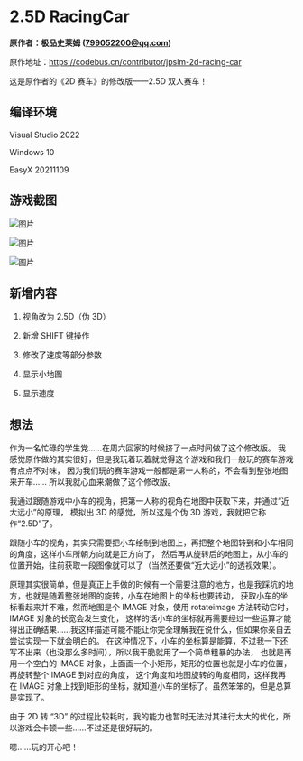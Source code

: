 # 2.5D RacingCar

**原作者：极品史莱姆 (799052200@qq.com)**

原作地址：https://codebus.cn/contributor/jpslm-2d-racing-car

这是原作者的《2D 赛车》的修改版——2.5D 双人赛车！

## 编译环境

Visual Studio 2022

Windows 10

EasyX 20211109

## 游戏截图

![图片](https://github.com/zouhuidong/2_5D_RacingCar/blob/main/screenshot/2.png)

![图片](https://github.com/zouhuidong/2_5D_RacingCar/blob/main/screenshot/3.png)

![图片](https://github.com/zouhuidong/2_5D_RacingCar/blob/main/screenshot/1.png)

## 新增内容

1. 视角改为 2.5D（伪 3D）

2. 新增 SHIFT 键操作

3. 修改了速度等部分参数

4. 显示小地图

5. 显示速度

## 想法

作为一名忙碌的学生党……在周六回家的时候挤了一点时间做了这个修改版。
我感觉原作做的其实很好，但是我玩着玩着就觉得这个游戏和我们一般玩的赛车游戏有点点不对味，
因为我们玩的赛车游戏一般都是第一人称的，不会看到整张地图来开车……
所以我就心血来潮做了这个修改版。

我通过跟随游戏中小车的视角，把第一人称的视角在地图中获取下来，并通过“近大远小”的原理，
模拟出 3D 的感觉，所以这是个伪 3D 游戏，我就把它称作“2.5D”了。

跟随小车的视角，其实只需要把小车绘制到地图上，再把整个地图转到和小车相同的角度，这样小车所朝方向就是正方向了，
然后再从旋转后的地图上，从小车的位置开始，往前获取一段图像就可以了（当然还要做“近大远小”的透视效果）。

原理其实很简单，但是真正上手做的时候有一个需要注意的地方，也是我踩坑的地方，也就是随着整张地图的旋转，小车在地图上的坐标也要转动，
获取小车的坐标看起来并不难，然而地图是个 IMAGE 对象，使用 rotateimage 方法转动它时，IMAGE 对象的长宽会发生变化，
这样的话小车的坐标就再需要经过一些运算才能得出正确结果……我这样描述可能不能让你完全理解我在说什么，但如果你亲自去尝试实现一下就会明白的。
在这种情况下，小车的坐标算是能算，不过我一下还写不出来（也没那么多时间），所以我干脆就用了一个简单粗暴的办法，
也就是再用一个空白的 IMAGE 对象，上面画一个小矩形，矩形的位置也就是小车的位置，再旋转整个 IMAGE 到对应的角度，
这个角度和地图旋转的角度相同，这样我再在 IMAGE 对象上找到矩形的坐标，就知道小车的坐标了。虽然笨笨的，但是总算是实现了。

由于 2D 转 “3D” 的过程比较耗时，我的能力也暂时无法对其进行太大的优化，所以游戏会卡顿一些……不过还是很好玩的。

嗯……玩的开心吧！
